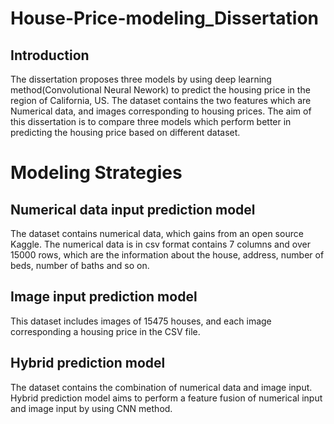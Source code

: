 # House-Price-modeling_Dissertation
## Introduction   
The dissertation proposes three models by using deep learning method(Convolutional Neural Nework) to predict the housing price in the region of California, US. The dataset contains the two features which are Numerical data, and images corresponding to housing prices. The aim of this dissertation is to compare three models which perform better in predicting the housing price based on different dataset. 
# Modeling Strategies   
## Numerical data input prediction model
The dataset contains numerical data, which gains from an open source Kaggle. The numerical data is in csv format contains 7 columns and over 15000 rows, which are the information about the house, address, number of beds, number of baths and so on. 

## Image input prediction model   
This dataset includes images of 15475 houses, and each image corresponding a housing price in the CSV file.

## Hybrid prediction model
The dataset contains the combination of numerical data and image input. Hybrid prediction model aims to perform a feature fusion of numerical input and image input by using CNN method. 
